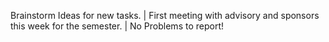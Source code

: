 Brainstorm Ideas for new tasks. | First meeting with advisory and sponsors this week for the semester. | No Problems to report!
